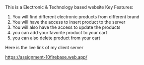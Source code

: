 This is a Electronic & Technology based website
Key Features: 
1. You will find different electronic products from different brand
2. You will have the access to insert product to the server
3. You will also have the access to update the products
4. you can add your favorite product to your cart
5. you can also delete product from your cart


Here is the live link of my client server

https://assignment-10firebase.web.app/
